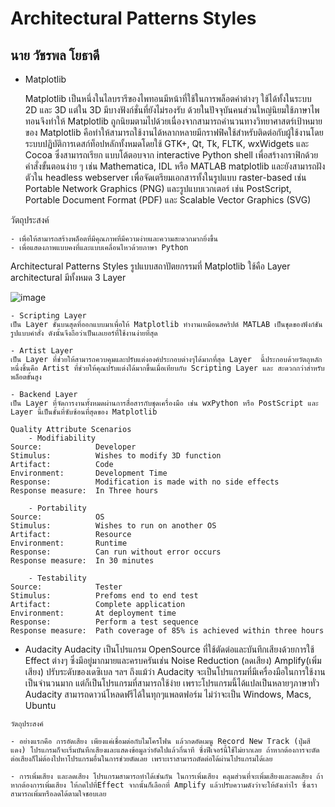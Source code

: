 # Architectural Patterns Styles
##  นาย วัชรพล โยธาดี

- Matplotlib
 
  Matplotlib เป็นหนึ่งในไลบรารีของไพทอนมีหน้าที่ใช้ในการพล็อตค่าต่างๆ ใช้ได้ทั้งในระบบ 2D และ 3D แต่ใน 3D มีบางฟังก์ชั่นที่ยังไม่รองรับ 
ด้วยในปัจจุบันคนส่วนใหญ่นิยมใช้ภาษาไพทอนจึงทำให้ Matplotlib ถูกนิยมตามไปด้วยเนื่องจากสามารถคำนวนทางวิทยาศาสตร์เป้าหมายของ Matplotlib
คือทำให้สามารถใช้งานได้หลากหลายมีกราฟฟิคใช้สำหรับติดต่อกับผู้ใช้งานโดยระบบปฏิบัติการเดสก์ท็อปหลักทั้งหมดโดยใช้ GTK+, Qt, Tk, FLTK, wxWidgets และ Cocoa ซึ่งสามารถเรียก แบบโต้ตอบจาก interactive Python shell เพื่อสร้างกราฟิกด้วยคําสั่งขั้นตอนง่าย ๆ เช่น Mathematica, IDL หรือ MATLAB matplotlib และยังสามารถฝังตัวใน headless webserver เพื่อจัดเตรียมเอกสารทั้งในรูปแบบ raster-based เช่น Portable Network Graphics (PNG) และรูปแบบเวกเตอร์ เช่น PostScript, Portable Document Format (PDF) และ Scalable Vector Graphics (SVG)

วัตถุประสงค์

    - เพื่อให้สามารถสร้างพล็อตที่มีคุณภาพที่มีความง่ายและความสะดวกมากยิ่งขึ้น 
    - เพื่อแสดงภาพแบบคงที่และแบบเคลื่อนไหวด้วยภาษา Python

Architectural Patterns Styles
    รูปแบบสถาปัตยกรรมที่ Matplotlib ใช้คือ Layer architectural มีทั้งหมด 3 Layer
    
 
![image](https://user-images.githubusercontent.com/69455513/190139327-54c6cfea-397f-44c1-a9a6-19da01d1a72f.png)


```
- Scripting Layer 
เป็น Layer ชั้นบนสุดที่ออกแบบมาเพื่อให้ Matplotlib ทํางานเหมือนสคริปต์ MATLAB เป็นชุดของฟังก์ชันรูปแบบคําสั่ง ดังนั้นจึงถือว่าเป็นเลเยอร์ที่ใช้งานง่ายที่สุด
```
```
- Artist Layer 
เป็น Layer ที่ช่วยให้สามารถควบคุมและปรับแต่งองค์ประกอบต่างๆได้มากที่สุด Layer  นี้ประกอบด้วยวัตถุหลักหนึ่งชิ้นคือ Artist ที่ช่วยให้คุณปรับแต่งได้มากขึ้นเมื่อเทียบกับ Scripting Layer และ สะดวกกว่าสําหรับพล็อตขั้นสูง
```
```
- Backend Layer
เป็น Layer ที่จัดการงานทั้งหมดผ่านการสื่อสารกับชุดเครื่องมือ เช่น wxPython หรือ PostScript และ Layer นี้เป็นชั้นที่ซับซ้อนที่สุดของ Matplotlib
```
```
Quality Attribute Scenarios 
    - Modifiability
Source:            Developer
Stimulus:          Wishes to modify 3D function
Artifact:          Code
Environment:       Development Time
Response:          Modification is made with no side effects
Response measure:  In Three hours
```
```
    - Portability
Source:            OS
Stimulus:          Wishes to run on another OS
Artifact:          Resource
Environment:       Runtime
Response:          Can run without error occurs
Response measure:  In 30 minutes
```
```
    - Testability
Source:            Tester
Stimulus:          Prefoms end to end test
Artifact:          Complete application
Environment:       At deployment time
Response:          Perform a test sequence
Response measure:  Path coverage of 85% is achieved within three hours
```
- Audacity
  Audacity เป็นโปรแกรม OpenSource ที่ใช้ตัดต่อและบันทึกเสียงด้วยการใช้ Effect ต่างๆ ซึ่งมีอยู่มากมายและครบครันเช่น Noise Reduction
(ลดเสียง) Amplify(เพิ่มเสียง) ปรับระดับของเดซิเบล ฯลฯ ถึงแม้ว่า Audacity จะเป็นโปรแกรมที่มีเครื่องมือในการใช้งานเป็นจำนวนมาก 
แต่ก็เป็นโปรแกรมที่สามารถใช้ง่าย เพราะโปรแกรมนี้ได้แปลเป็นหลายๆภาษาทั่ว Audacity สามารถดาวน์โหลดฟรีได้ในทุกๆแพลตฟอร์ม ไม่ว่าจะเป็น Windows, Macs, Ubuntu
```
วัตถุประสงค์

- อย่างแรกคือ การอัดเสียง เพียงแค่เชื่อมต่อกับไมโครโฟน แล้วกดอัดเมนู Record New Track (ปุ่มสีแดง) โปรแกรมก็จะเริ่มบันทึกเสียงและแสดงข้อมูลว่าอัดไปแล้วกี่นาที ซึ่งฟีเจอร์นี้ใช้ไม่ยากเลย ถ้าหากต้องการจะตัดต่อเสียงก็ไม่ต้องไปหาโปรแกรมอื่นในการช่วยตัดเลย เพราะเราสามารถตัดต่อได้ผ่านโปรแกรมได้เลย

- การเพิ่มเสียง และลดเสียง โปรแกรมสามารถทำได้เช่นกัน ในการเพิ่มเสียง คลุมส่วนที่จะเพิ่มเสียงและลดเสียง ถ้าหากต้องการเพิ่มเสียง ให้กดไปที่Effect จากนั้นก็เลือกที่ Amplify แล้วปรับความดังว่าจะให้ดังเท่าไร ซึ่งเราสามารถเพิ่มหรือลดได้ตามใจชอบเลย 
```
